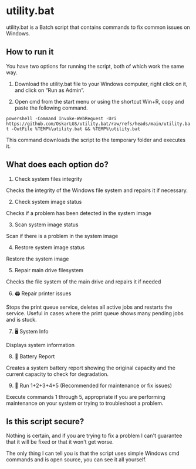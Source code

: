 # utility.bat
utility.bat is a Batch script that contains commands to fix common issues on Windows.

## How to run it

You have two options for running the script, both of which work the same way.

1. Download the utility.bat file to your Windows computer, right click on it, and click on “Run as Admin”.

2. Open cmd from the start menu or using the shortcut Win+R, copy and paste the following command.

`powershell -Command Invoke-WebRequest -Uri https://github.com/OskarLGS/utility.bat/raw/refs/heads/main/utility.bat -OutFile %TEMP%\utility.bat && %TEMP%\utility.bat`

This command downloads the script to the temporary folder and executes it.

## What does each option do?

1. Check system files integrity

Checks the integrity of the Windows file system and repairs it if necessary.

2. Check system image status

Checks if a problem has been detected in the system image

3. Scan system image status

Scan if there is a problem in the system image

4. Restore system image status

Restore the system image

5. Repair main drive filesystem

Checks the file system of the main drive and repairs it if needed

6. 🖨️ Repair printer issues

Stops the print queue service, deletes all active jobs and restarts the service.
Useful in cases where the print queue shows many pending jobs and is stuck.

7. 🖥️ System Info

Displays system information

8. 🔋 Battery Report

Creates a system battery report showing the original capacity and the current capacity to check for degradation.

9. 🧹 Run 1+2+3+4+5 (Recommended for maintenance or fix issues)

Execute commands 1 through 5, appropriate if you are performing maintenance on your system or trying to troubleshoot a problem.

## Is this script secure?

Nothing is certain, and if you are trying to fix a problem I can't guarantee that it will be fixed or that it won't get worse.

The only thing I can tell you is that the script uses simple Windows cmd commands and is open source, you can see it all yourself.
